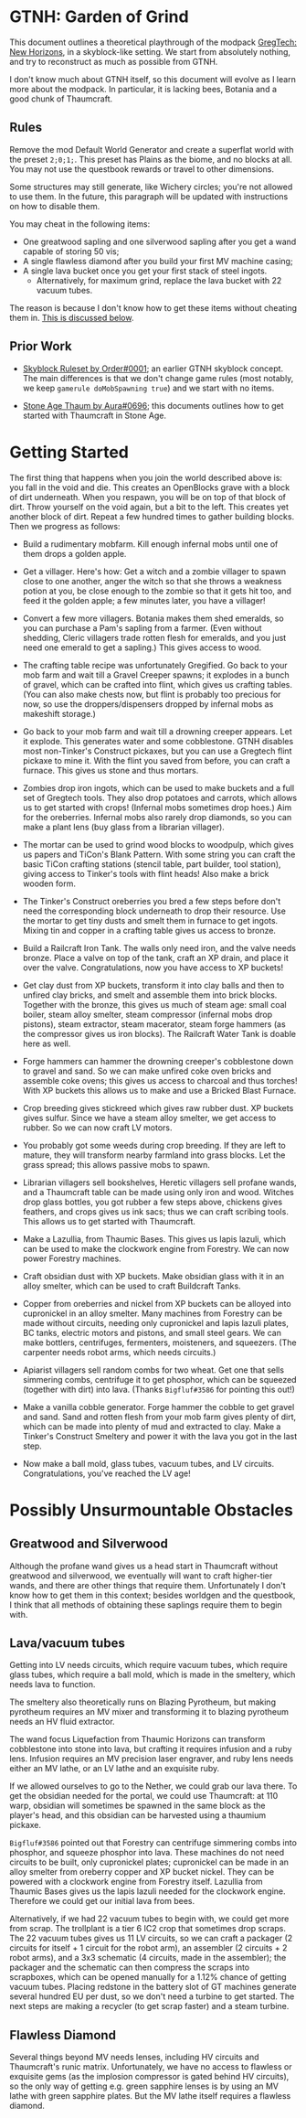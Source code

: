 GTNH: Garden of Grind
=====================

This document outlines a theoretical playthrough of the modpack
[GregTech: New Horizons](https://github.com/GTNewHorizons/GT-New-Horizons-Modpack),
in a skyblock-like setting.
We start from absolutely nothing,
and try to reconstruct as much as possible from GTNH.

I don't know much about GTNH itself,
so this document will evolve as I learn more about the modpack.
In particular,
it is lacking bees, Botania and a good chunk of Thaumcraft.


Rules
-----

Remove the mod Default World Generator
and create a superflat world with the preset `2;0;1;`.
This preset has Plains as the biome,
and no blocks at all.
You may not use the questbook rewards or travel to other dimensions.

Some structures may still generate, like Wichery circles;
you're not allowed to use them.
In the future,
this paragraph will be updated with instructions on how to disable them.

You may cheat in the following items:
- One greatwood sapling and one silverwood sapling after you get a wand capable of storing 50 vis;
- A single flawless diamond after you build your first MV machine casing;
- A single lava bucket once you get your first stack of steel ingots.
    - Alternatively, for maximum grind, replace the lava bucket with 22 vacuum tubes.

The reason is because I don't know how to get these items without cheating them in.
[This is discussed below](#possibly-unsurmountable-obstacles).



Prior Work
----------

- [Skyblock Ruleset by Order#0001](<https://docs.google.com/document/d/1Ajmpajbpw8H9rOpiPgX6AcUOcpdIfArwb-aoVrKly4I>);
    an earlier GTNH skyblock concept.
    The main differences is that we don't change game rules
    (most notably, we keep `gamerule doMobSpawning true`)
    and we start with no items.

- [Stone Age Thaum by Aura#0696](https://docs.google.com/document/d/1VF9HJPsaJasY_V_3OeJOX5RIRzGx5Xjfr-iBzzjfZGU);
    this documents outlines how to get started with Thaumcraft in Stone Age.


Getting Started
===============

The first thing that happens when you join the world described above is:
you fall in the void and die.
This creates an OpenBlocks grave with a block of dirt underneath.
When you respawn,
you will be on top of that block of dirt.
Throw yourself on the void again,
but a bit to the left.
This creates yet another block of dirt.
Repeat a few hundred times to gather building blocks.
Then we progress as follows:

- Build a rudimentary mobfarm.
    Kill enough infernal mobs until one of them drops a golden apple.

- Get a villager. Here's how:
    Get a witch and a zombie villager to spawn close to one another,
    anger the witch so that she throws a weakness potion at you,
    be close enough to the zombie so that it gets hit too,
    and feed it the golden apple;
    a few minutes later, you have a villager!

- Convert a few more villagers.
    Botania makes them shed emeralds,
    so you can purchase a Pam's sapling from a farmer.
    (Even without shedding,
    Cleric villagers trade rotten flesh for emeralds,
    and you just need one emerald to get a sapling.)
    This gives access to wood.

- The crafting table recipe was unfortunately Gregified.
    Go back to your mob farm and wait till a Gravel Creeper spawns;
    it explodes in a bunch of gravel,
    which can be crafted into flint,
    which gives us crafting tables.
    (You can also make chests now,
    but flint is probably too precious for now,
    so use the droppers/dispensers dropped by infernal mobs as makeshift storage.)

- Go back to your mob farm and wait till a drowning creeper appears.
    Let it explode.
    This generates water and some cobblestone.
    GTNH disables most non-Tinker's Construct pickaxes,
    but you can use a Gregtech flint pickaxe to mine it.
    With the flint you saved from before,
    you can craft a furnace.
    This gives us stone and thus mortars.

- Zombies drop iron ingots, which can be used to make buckets and a full set of Gregtech tools.
    They also drop potatoes and carrots,
    which allows us to get started with crops!
    (Infernal mobs sometimes drop hoes.)
    Aim for the oreberries.
    Infernal mobs also rarely drop diamonds,
    so you can make a plant lens (buy glass from a librarian villager).

- The mortar can be used to grind wood blocks to woodpulp,
    which gives us papers and TiCon's Blank Pattern.
    With some string you can craft the basic TiCon crafting stations
    (stencil table, part builder, tool station),
    giving access to Tinker's tools with flint heads!
    Also make a brick wooden form.

- The Tinker's Construct oreberries you bred a few steps before
    don't need the corresponding block underneath to drop their resource.
    Use the mortar to get tiny dusts
    and smelt them in furnace to get ingots.
    Mixing tin and copper in a crafting table gives us access to bronze.

- Build a Railcraft Iron Tank.
    The walls only need iron,
    and the valve needs bronze.
    Place a valve on top of the tank,
    craft an XP drain,
    and place it over the valve.
    Congratulations, now you have access to XP buckets!

- Get clay dust from XP buckets,
    transform it into clay balls and then to unfired clay bricks,
    and smelt and assemble them into brick blocks.
    Together with the bronze,
    this gives us much of steam age:
    small coal boiler,
    steam alloy smelter,
    steam compressor (infernal mobs drop pistons),
    steam extractor,
    steam macerator,
    steam forge hammers (as the compressor gives us iron blocks).
    The Railcraft Water Tank is doable here as well.

- Forge hammers can hammer the drowning creeper's cobblestone down to gravel and sand.
    So we can make unfired coke oven bricks
    and assemble coke ovens;
    this gives us access to charcoal and thus torches!
    With XP buckets this allows us to make and use a Bricked Blast Furnace.

- Crop breeding gives stickreed which gives raw rubber dust.
    XP buckets gives sulfur.
    Since we have a steam alloy smelter,
    we get access to rubber.
    So we can now craft LV motors.

- You probably got some weeds during crop breeding.
    If they are left to mature,
    they will transform nearby farmland into grass blocks.
    Let the grass spread;
    this allows passive mobs to spawn.

- Librarian villagers sell bookshelves,
    Heretic villagers sell profane wands,
    and a Thaumcraft table can be made using only iron and wood.
    Witches drop glass bottles,
    you got rubber a few steps above,
    chickens gives feathers,
    and crops gives us ink sacs;
    thus we can craft scribing tools.
    This allows us to get started with Thaumcraft.

- Make a Lazullia, from Thaumic Bases.
    This gives us lapis lazuli,
    which can be used to make the clockwork engine from Forestry.
    We can now power Forestry machines.

- Craft obsidian dust with XP buckets.
    Make obsidian glass with it in an alloy smelter,
    which can be used to craft Buildcraft Tanks.

- Copper from oreberries and nickel from XP buckets
    can be alloyed into cupronickel in an alloy smelter.
    Many machines from Forestry can be made without circuits,
    needing only cupronickel and lapis lazuli plates,
    BC tanks, electric motors and pistons, and small steel gears.
    We can make bottlers, centrifuges, fermenters, moisteners, and squeezers.
    (The carpenter needs robot arms, which needs circuits.)

- Apiarist villagers sell random combs for two wheat.
    Get one that sells simmering combs,
    centrifuge it to get phosphor,
    which can be squeezed (together with dirt) into lava.
    (Thanks `Bigfluf#3586` for pointing this out!)

- Make a vanilla cobble generator.
    Forge hammer the cobble to get gravel and sand.
    Sand and rotten flesh from your mob farm gives plenty of dirt,
    which can be made into plenty of mud and extracted to clay.
    Make a Tinker's Construct Smeltery and power it with the lava you got in the last step.

- Now make a ball mold, glass tubes, vacuum tubes, and LV circuits.
    Congratulations, you've reached the LV age!


Possibly Unsurmountable Obstacles
=================================

Greatwood and Silverwood
------------------------

Although the profane wand gives us a head start in Thaumcraft without greatwood and silverwood,
we eventually will want to craft higher-tier wands,
and there are other things that require them.
Unfortunately I don't know how to get them in this context;
besides worldgen and the questbook,
I think that all methods of obtaining these saplings
require them to begin with.

Lava/vacuum tubes
-----------------

Getting into LV needs circuits,
which require vacuum tubes,
which require glass tubes,
which require a ball mold,
which is made in the smeltery,
which needs lava to function.

The smeltery also theoretically runs on Blazing Pyrotheum,
but making pyrotheum requires an MV mixer
and transforming it to blazing pyrotheum needs an HV fluid extractor.

The wand focus Liquefaction from Thaumic Horizons
can transform cobblestone into stone into lava,
but crafting it requires infusion and a ruby lens.
Infusion requires an MV precision laser engraver,
and ruby lens needs either an MV lathe,
or an LV lathe and an exquisite ruby.

If we allowed ourselves to go to the Nether,
we could grab our lava there.
To get the obsidian needed for the portal,
we could use Thaumcraft:
at 110 warp,
obsidian will sometimes be spawned in the same block as the player's head,
and this obsidian can be harvested using a thaumium pickaxe.

`Bigfluf#3586` pointed out that Forestry can centrifuge simmering combs into phosphor,
and squeeze phosphor into lava.
These machines do not need circuits to be built,
only cupronickel plates;
cupronickel can be made in an alloy smelter from oreberry copper and XP bucket nickel.
They can be powered with a clockwork engine from Forestry itself.
Lazullia from Thaumic Bases gives us the lapis lazuli needed for the clockwork engine.
Therefore we could get our initial lava from bees.

Alternatively,
if we had 22 vacuum tubes to begin with,
we could get more from scrap.
The trollplant is a tier 6 IC2 crop that sometimes drop scraps.
The 22 vacuum tubes gives us 11 LV circuits,
so we can craft a packager (2 circuits for itself + 1 circuit for the robot arm),
an assembler (2 circuits + 2 robot arms),
and a 3x3 schematic (4 circuits, made in the assembler);
the packager and the schematic can then compress the scraps into scrapboxes,
which can be opened manually for a 1.12% chance of getting vacuum tubes.
Placing redstone in the battery slot of GT machines
generate several hundred EU per dust,
so we don't need a turbine to get started.
The next steps are making a recycler (to get scrap faster)
and a steam turbine.


Flawless Diamond
----------------

Several things beyond MV needs lenses,
including HV circuits and Thaumcraft's runic matrix.
Unfortunately,
we have no access to flawless or exquisite gems
(as the implosion compressor is gated behind HV circuits),
so the only way of getting e.g. green sapphire lenses
is by using an MV lathe with green sapphire plates.
But the MV lathe itself requires a flawless diamond.
